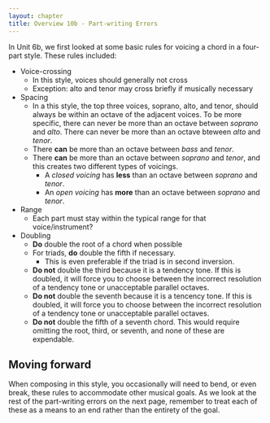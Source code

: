 ```yaml
---
layout: chapter
title: Overview 10b - Part-writing Errors
---
```


In Unit 6b, we first looked at some basic rules for voicing a chord in a four-part style. These rules included:
- Voice-crossing
    - In this style, voices should generally not cross
    - Exception: alto and tenor may cross briefly if musically necessary
- Spacing
    - In a this style, the top three voices, soprano, alto, and tenor, should always be within an octave of the adjacent voices. To be more specific, there can never be more than an octave between *soprano* and *alto*. There can never be more than an octave bteween *alto* and *tenor*. 
    - There **can** be more than an octave between *bass* and *tenor*.
    - There **can** be more than an octave between *soprano* and *tenor*, and this creates two different types of voicings.
        - A *closed voicing* has **less** than an octave between *soprano* and *tenor*. 
        - An *open voicing* has **more** than an octave between *soprano* and *tenor*.
- Range
    - Each part must stay within the typical range for that voice/instrument?
- Doubling
    - **Do** double the root of a chord when possible
    - For triads, **do** double the fifth if necessary.
        - This is even preferable if the triad is in second inversion.
    - **Do not** double the third because it is a tendency tone. If this is doubled, it will force you to choose between the incorrect resolution of a tendency tone or unacceptable parallel octaves.
    - **Do not** double the seventh because it is a tencency tone. If this is doubled, it will force you to choose between the incorrect resolution of a tendency tone or unacceptable parallel octaves.
    - **Do not** double the fifth of a seventh chord. This would require omitting the root, third, or seventh, and none of these are expendable.

## Moving forward

When composing in this style, you occasionally will need to bend, or even break, these rules to accommodate other musical goals. As we look at the rest of the part-writing errors on the next page, remember to treat each of these as a means to an end rather than the entirety of the goal.

